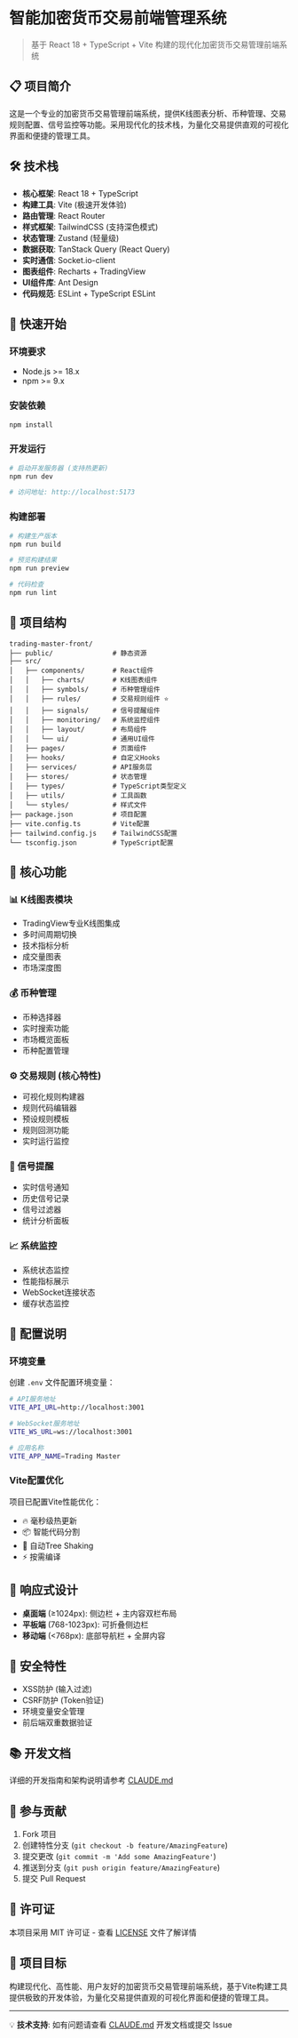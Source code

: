 # 智能加密货币交易前端管理系统

> 基于 React 18 + TypeScript + Vite 构建的现代化加密货币交易管理前端系统

## 📋 项目简介

这是一个专业的加密货币交易管理前端系统，提供K线图表分析、币种管理、交易规则配置、信号监控等功能。采用现代化的技术栈，为量化交易提供直观的可视化界面和便捷的管理工具。

## 🛠️ 技术栈

- **核心框架**: React 18 + TypeScript
- **构建工具**: Vite (极速开发体验)
- **路由管理**: React Router
- **样式框架**: TailwindCSS (支持深色模式)
- **状态管理**: Zustand (轻量级)
- **数据获取**: TanStack Query (React Query)
- **实时通信**: Socket.io-client
- **图表组件**: Recharts + TradingView
- **UI组件库**: Ant Design
- **代码规范**: ESLint + TypeScript ESLint

## 🚀 快速开始

### 环境要求

- Node.js >= 18.x
- npm >= 9.x

### 安装依赖

```bash
npm install
```

### 开发运行

```bash
# 启动开发服务器 (支持热更新)
npm run dev

# 访问地址: http://localhost:5173
```

### 构建部署

```bash
# 构建生产版本
npm run build

# 预览构建结果
npm run preview

# 代码检查
npm run lint
```

## 📁 项目结构

```
trading-master-front/
├── public/               # 静态资源
├── src/
│   ├── components/       # React组件
│   │   ├── charts/       # K线图表组件
│   │   ├── symbols/      # 币种管理组件
│   │   ├── rules/        # 交易规则组件 ⭐
│   │   ├── signals/      # 信号提醒组件
│   │   ├── monitoring/   # 系统监控组件
│   │   ├── layout/       # 布局组件
│   │   └── ui/           # 通用UI组件
│   ├── pages/            # 页面组件
│   ├── hooks/            # 自定义Hooks
│   ├── services/         # API服务层
│   ├── stores/           # 状态管理
│   ├── types/            # TypeScript类型定义
│   ├── utils/            # 工具函数
│   └── styles/           # 样式文件
├── package.json          # 项目配置
├── vite.config.ts        # Vite配置
├── tailwind.config.js    # TailwindCSS配置
└── tsconfig.json         # TypeScript配置
```

## 🎯 核心功能

### 📊 K线图表模块
- TradingView专业K线图集成
- 多时间周期切换
- 技术指标分析
- 成交量图表
- 市场深度图

### 💰 币种管理
- 币种选择器
- 实时搜索功能
- 市场概览面板
- 币种配置管理

### ⚙️ 交易规则 (核心特性)
- 可视化规则构建器
- 规则代码编辑器
- 预设规则模板
- 规则回测功能
- 实时运行监控

### 🔔 信号提醒
- 实时信号通知
- 历史信号记录
- 信号过滤器
- 统计分析面板

### 📈 系统监控
- 系统状态监控
- 性能指标展示
- WebSocket连接状态
- 缓存状态监控

## 🔧 配置说明

### 环境变量

创建 `.env` 文件配置环境变量：

```bash
# API服务地址
VITE_API_URL=http://localhost:3001

# WebSocket服务地址
VITE_WS_URL=ws://localhost:3001

# 应用名称
VITE_APP_NAME=Trading Master
```

### Vite配置优化

项目已配置Vite性能优化：

- 🔥 毫秒级热更新
- 📦 智能代码分割
- 🌳 自动Tree Shaking
- ⚡ 按需编译

## 📱 响应式设计

- **桌面端** (≥1024px): 侧边栏 + 主内容双栏布局
- **平板端** (768-1023px): 可折叠侧边栏
- **移动端** (<768px): 底部导航栏 + 全屏内容

## 🔐 安全特性

- XSS防护 (输入过滤)
- CSRF防护 (Token验证)
- 环境变量安全管理
- 前后端双重数据验证

## 📚 开发文档

详细的开发指南和架构说明请参考 [CLAUDE.md](./CLAUDE.md)

## 🤝 参与贡献

1. Fork 项目
2. 创建特性分支 (`git checkout -b feature/AmazingFeature`)
3. 提交更改 (`git commit -m 'Add some AmazingFeature'`)
4. 推送到分支 (`git push origin feature/AmazingFeature`)
5. 提交 Pull Request

## 📄 许可证

本项目采用 MIT 许可证 - 查看 [LICENSE](LICENSE) 文件了解详情

## 🎯 项目目标

构建现代化、高性能、用户友好的加密货币交易管理前端系统，基于Vite构建工具提供极致的开发体验，为量化交易提供直观的可视化界面和便捷的管理工具。

---

💡 **技术支持**: 如有问题请查看 [CLAUDE.md](./CLAUDE.md) 开发文档或提交 Issue
